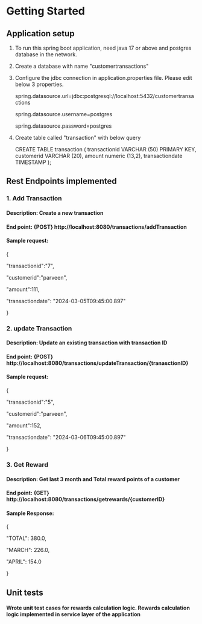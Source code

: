 # Getting Started

## Application setup
1. To run this spring boot application, need java 17 or above and postgres database in the network.
2. Create a database with name "customertransactions"
3. Configure the jdbc connection in  application.properties file. Please edit below 3 properties.

   spring.datasource.url=jdbc:postgresql://localhost:5432/customertransactions

   spring.datasource.username=postgres

   spring.datasource.password=postgres

4. Create table called "transaction" with below query

   CREATE TABLE transaction (
   transactionid VARCHAR (50) PRIMARY KEY,
   customerid VARCHAR (20),
   amount numeric (13,2),
   transactiondate TIMESTAMP
   );

## Rest Endpoints implemented
### 1. Add Transaction
#### Description: Create a new transaction
#### End point: {POST} http://localhost:8080/transactions/addTransaction
#### Sample request:
{

"transactionid":"7",

"customerid":"parveen",

"amount":111,

"transactiondate": "2024-03-05T09:45:00.897"

}

### 2. update Transaction
#### Description: Update an existing transaction with transaction ID
#### End point: {POST} http://localhost:8080/transactions/updateTransaction/{tranasctionID}
#### Sample request:
{

"transactionid":"5",

"customerid":"parveen",

"amount":152,

"transactiondate": "2024-03-06T09:45:00.897"

}

### 3. Get Reward
#### Description: Get last 3 month and Total reward points of a customer
#### End point: {GET} http://localhost:8080/transactions/getrewards/{customerID}
#### Sample Response:
{

"TOTAL": 380.0,

"MARCH": 226.0,

"APRIL": 154.0

}
## Unit tests
#### Wrote unit test cases for rewards calculation logic. Rewards calculation logic implemented in service layer of the application













